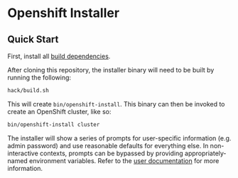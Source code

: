 # Openshift Installer

## Quick Start

First, install all [build dependencies](docs/dev/dependencies.md).

After cloning this repository, the installer binary will need to be built by running the following:

```sh
hack/build.sh
```

This will create `bin/openshift-install`. This binary can then be invoked to create an OpenShift cluster, like so:

```sh
bin/openshift-install cluster
```

The installer will show a series of prompts for user-specific information (e.g. admin password) and use reasonable defaults for everything else. In non-interactive contexts, prompts can be bypassed by providing appropriately-named environment variables. Refer to the [user documentation](docs/user) for more information.
